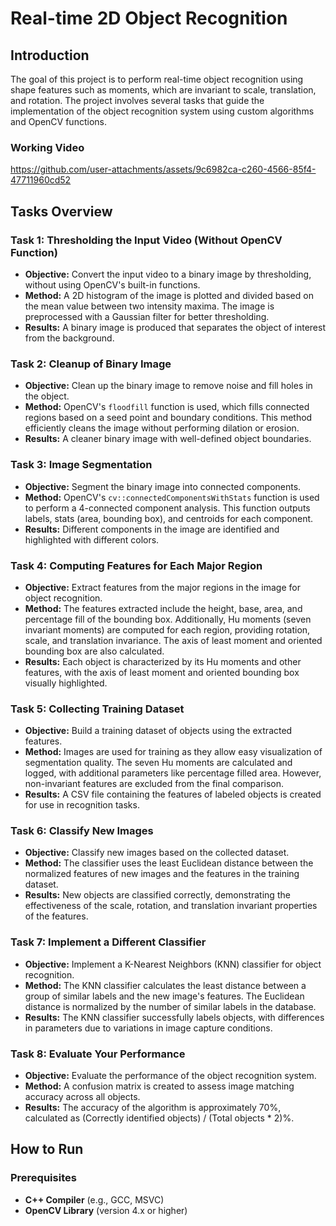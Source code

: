 # Real-time 2D Object Recognition

## Introduction

The goal of this project is to perform real-time object recognition using shape features such as moments, which are invariant to scale, translation, and rotation. The project involves several tasks that guide the implementation of the object recognition system using custom algorithms and OpenCV functions.

### Working Video

https://github.com/user-attachments/assets/9c6982ca-c260-4566-85f4-47711960cd52

## Tasks Overview

### Task 1: Thresholding the Input Video (Without OpenCV Function)
- **Objective:** Convert the input video to a binary image by thresholding, without using OpenCV's built-in functions.
- **Method:** A 2D histogram of the image is plotted and divided based on the mean value between two intensity maxima. The image is preprocessed with a Gaussian filter for better thresholding.
- **Results:** A binary image is produced that separates the object of interest from the background.

### Task 2: Cleanup of Binary Image
- **Objective:** Clean up the binary image to remove noise and fill holes in the object.
- **Method:** OpenCV's `floodfill` function is used, which fills connected regions based on a seed point and boundary conditions. This method efficiently cleans the image without performing dilation or erosion.
- **Results:** A cleaner binary image with well-defined object boundaries.

### Task 3: Image Segmentation
- **Objective:** Segment the binary image into connected components.
- **Method:** OpenCV's `cv::connectedComponentsWithStats` function is used to perform a 4-connected component analysis. This function outputs labels, stats (area, bounding box), and centroids for each component.
- **Results:** Different components in the image are identified and highlighted with different colors.

### Task 4: Computing Features for Each Major Region
- **Objective:** Extract features from the major regions in the image for object recognition.
- **Method:** The features extracted include the height, base, area, and percentage fill of the bounding box. Additionally, Hu moments (seven invariant moments) are computed for each region, providing rotation, scale, and translation invariance. The axis of least moment and oriented bounding box are also calculated.
- **Results:** Each object is characterized by its Hu moments and other features, with the axis of least moment and oriented bounding box visually highlighted.

### Task 5: Collecting Training Dataset
- **Objective:** Build a training dataset of objects using the extracted features.
- **Method:** Images are used for training as they allow easy visualization of segmentation quality. The seven Hu moments are calculated and logged, with additional parameters like percentage filled area. However, non-invariant features are excluded from the final comparison.
- **Results:** A CSV file containing the features of labeled objects is created for use in recognition tasks.

### Task 6: Classify New Images
- **Objective:** Classify new images based on the collected dataset.
- **Method:** The classifier uses the least Euclidean distance between the normalized features of new images and the features in the training dataset.
- **Results:** New objects are classified correctly, demonstrating the effectiveness of the scale, rotation, and translation invariant properties of the features.

### Task 7: Implement a Different Classifier
- **Objective:** Implement a K-Nearest Neighbors (KNN) classifier for object recognition.
- **Method:** The KNN classifier calculates the least distance between a group of similar labels and the new image's features. The Euclidean distance is normalized by the number of similar labels in the database.
- **Results:** The KNN classifier successfully labels objects, with differences in parameters due to variations in image capture conditions.

### Task 8: Evaluate Your Performance
- **Objective:** Evaluate the performance of the object recognition system.
- **Method:** A confusion matrix is created to assess image matching accuracy across all objects.
- **Results:** The accuracy of the algorithm is approximately 70%, calculated as (Correctly identified objects) / (Total objects * 2)%.

## How to Run

### Prerequisites
- **C++ Compiler** (e.g., GCC, MSVC)
- **OpenCV Library** (version 4.x or higher)
